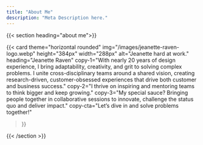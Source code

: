 ```yaml
---
title: "About Me"
description: "Meta Description here."
---
```


{{< section heading="about me">}}

  {{< card
    theme="horizontal rounded"
    img="/images/jeanette-raven-logo.webp"
    height="384px"
    width="288px"
    alt="Jeanette hard at work."
    heading="Jeanette Raven"
    copy-1="With nearly 20 years of design experience, I bring adaptability, creativity, and grit to solving complex problems. I unite cross-disciplinary teams around a shared vision, creating research-driven, customer-obsessed experiences that drive both customer and business success."
    copy-2="I thrive on inspiring and mentoring teams to think bigger and keep growing."
    copy-3="My special sauce? Bringing people together in collaborative sessions to innovate, challenge the status quo and deliver impact."
    copy-cta="Let’s dive in and solve problems together!"
  >}}

{{< /section >}}